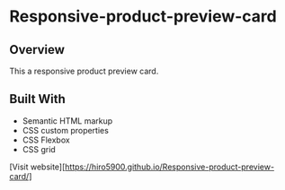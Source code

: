 # Responsive-product-preview-card

## Overview
This a responsive product preview card.

## Built With
- Semantic HTML markup
- CSS custom properties
- CSS Flexbox
- CSS grid

[Visit website][https://hiro5900.github.io/Responsive-product-preview-card/]
